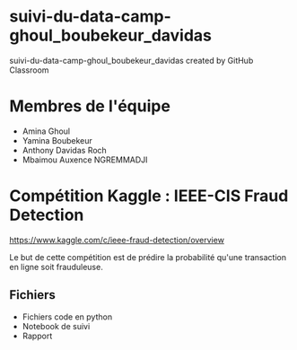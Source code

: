# suivi-du-data-camp-ghoul_boubekeur_davidas
suivi-du-data-camp-ghoul_boubekeur_davidas created by GitHub Classroom

# Membres de l'équipe 

 - Amina Ghoul 
 - Yamina Boubekeur
 - Anthony Davidas Roch
 - Mbaimou Auxence NGREMMADJI
 
# Compétition Kaggle : IEEE-CIS Fraud Detection 

https://www.kaggle.com/c/ieee-fraud-detection/overview


Le but de cette compétition est de prédire la probabilité qu'une transaction en ligne soit frauduleuse.

## Fichiers

 - Fichiers code en python
 - Notebook de suivi 
 - Rapport 


